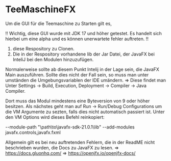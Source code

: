 # TeeMaschineFX
Um die GUI für die Teemaschine zu Starten gilt es, 

!! Wichtig, diese GUI wurde mit JDK 17 und höher getestet. Es handelt sich hierbei um eine alpha und es können unerwartete fehler auftreten. !!

1. diese Respository zu Clonen.
2. Die in der Respository vorhandene lib der Jar Datei, der JavaFX bei InteliJ bei den Modulen hinzuzufügen.
   
Normalerweise sollte ab diesem Punkt Intelij in der Lage sein, die JavaFX Main auszuführen. Sollte dies nicht der Fall sein, so muss man unter umständen die Umgebungsvariablen der IDE umändern.
=> Diese findet man Unter Settings -> Build, Execution, Deployment -> Compiler -> Java Compiler. 

Dort muss das Modul mindestens eine Byteversion von 9 oder höher besitzen.
Als nächstes geht man auf Run -> Run/Debug Configurations um die VM Argumente zu sezten, falls dies nicht automatisch passiert ist. 
Unter den VM Options wird dieses Befehl reinkopiert: 

--module-path "\path\to\javafx-sdk-21.0.1\lib" --add-modules javafx.controls,javafx.fxml

Allgemein gilt es bei neu auftretenden Fehlern, die in der ReadME nicht beschrieben wurden, die Docs zu JavaFX zu lesen.
=> https://docs.gluonhq.com/
=> https://openjfx.io/openjfx-docs/
